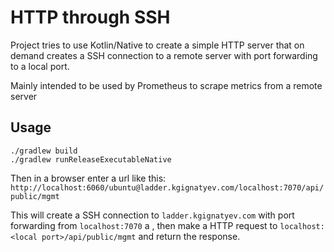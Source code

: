 # HTTP through SSH 

Project tries to use Kotlin/Native to create
a simple HTTP server that on demand creates a SSH connection to a remote server 
with port forwarding to a local port.

Mainly intended to be used by Prometheus to scrape metrics from a remote server

## Usage

```shell
./gradlew build
./gradlew runReleaseExecutableNative
```

Then in a browser enter a url like this: 
`http://localhost:6060/ubuntu@ladder.kgignatyev.com/localhost:7070/api/public/mgmt`

This will create a SSH connection to `ladder.kgignatyev.com` with port forwarding from `localhost:7070` 
a <local port>, then make a HTTP request to `localhost:<local port>/api/public/mgmt` and return the response.



